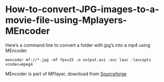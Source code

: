 # How-to-convert-JPG-images-to-a-movie-file-using-Mplayers-MEncoder
Here’s a command line to convert a folder with jpg’s into a mp4 using MEncoder

`mencoder mf://*.jpg -mf fps=25 -o output.avi -ovc lavc -lavcopts vcodec=mpeg4`

MEncoder is part of MPlayer, download from [Sourceforge](http://sourceforge.net/projects/mplayer-win32/)

